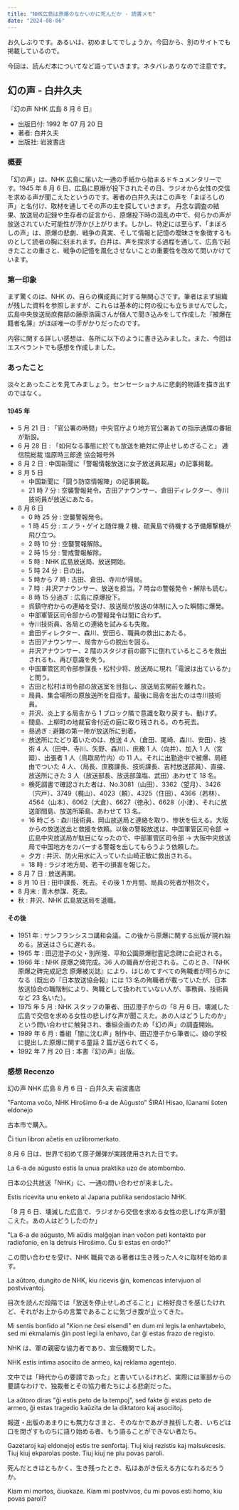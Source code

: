 ```yaml
---
title: "NHK広島は原爆のなかいかに死んだか - 読書メモ"
date: "2024-08-06"
---
```


お久しぶりです。あるいは、初めましてでしょうか。今回から、別のサイトでも掲載しているので。

今回は、読んだ本についてなど語っていきます。ネタバレありなので注意です。

## 幻の声 - 白井久夫

『幻の声 NHK 広島 8 月 6 日』

- 出版日付: 1992 年 07 月 20 日
- 著者: 白井久夫
- 出版社: 岩波書店

### 概要

「幻の声」は、NHK 広島に届いた一通の手紙から始まるドキュメンタリーです。1945 年 8 月 6 日、広島に原爆が投下されたその日、ラジオから女性の交信を求める声が聞こえたというのです。著者の白井久夫はこの声を「まぼろしの声」と名付け、取材を通してその声の主を探していきます。 丹念な調査の結果、放送局の記録や生存者の証言から、原爆投下時の混乱の中で、何らかの声が放送されていた可能性が浮かび上がります。しかし、特定には至らず、「まぼろしの声」は、原爆の悲劇、戦争の真実、そして情報と記憶の曖昧さを象徴するものとして読者の胸に刻まれます。白井は、声を探求する過程を通して、広島で起きたことの重さと、戦争の記憶を風化させないことの重要性を改めて問いかけています。

### 第一印象

まず驚くのは、NHK の、自らの構成員に対する無関心さです。筆者はまず組織が残した資料を参照しますが、これらは基本的に何の役にも立ちませんでした。広島中央放送局庶務部の藤原浩圓さんが個人で聞き込みをして作成した『被爆在籍者名簿』がほぼ唯一の手がかりだったのです。

内容に関する詳しい感想は、各所に以下のように書き込みました。また、今回はエスペラントでも感想を作成しました。

### あったこと

淡々とあったことを見てみましょう。センセーショナルに悲劇的物語を描き出すのではなく。

#### 1945 年

- 5 月 21 日 : 「官公署の時間」中央官庁より地方官公署あての指示通牒の番組が新設。
- 6 月 28 日 : 「如何なる事態に於ても放送を絶対に停止せしめざること」 逓信院総裁 塩原時三郎達 協会報号外
- 8 月 2 日 : 中国新聞に「警報情報放送に女子放送員起用」の記事掲載。
- 8 月 5 日
  - 中国新聞に「闘う防空情報陣」の記事掲載。
  - 21 時 7 分 : 空襲警報発令。古田アナウンサー、倉田ディレクター、寺川技術員が放送にあたる。
- 8 月 6 日
  - 0 時 25 分 : 空襲警報発令。
  - 1 時 45 分 : エノラ・ゲイと随伴機 2 機、硫黄島で待機する予備爆撃機が飛び立つ。
  - 2 時 10 分 : 空襲警報解除。
  - 2 時 15 分 : 警戒警報解除。
  - 5 時 : NHK 広島放送局、放送開始。
  - 5 時 24 分 : 日の出。
  - 5 時から 7 時 : 古田、倉田、寺川が帰局。
  - 7 時 : 井沢アナウンサー、放送を担当。7 時台の警報発令・解除も読む。
  - 8 時 15 分過ぎ : 広島に原爆投下。
  - 呉鎮守府からの連絡を受け、放送局が放送の体制に入った瞬間に爆発。
  - 中部軍管区司令部からの警報発令は間に合わず。
  - 寺川技術員、各局との連絡を試みるも失敗。
  - 倉田ディレクター、森川、安田ら、職員の救出にあたる。
  - 古田アナウンサー、局舎からの脱出を図る。
  - 井沢アナウンサー、2 階のスタジオ前の廊下に倒れているところを救出されるも、再び意識を失う。
  - 中国軍管区司令部参謀長・松村少将、放送局に現れ「電波は出ているか」と問う。
  - 古田と松村は司令部の放送室を目指し、放送局玄関前を離れた。
  - 局員、集合場所の原放送所を目指す。最後に局舎を出たのは寺川技術員。
  - 井沢、炎上する局舎から 1 ブロック隣で意識を取り戻すも、動けず。
  - 間島、上柳町の地裁官舎付近の庭に取り残される。のち死去。
  - 昼過ぎ : 避難の第一陣が放送所に到着。
  - 放送所にたどり着いたのは、放送 4 人（倉田、尾崎、森川、安田）、技術 4 人（田中、寺川、矢野、森川）、庶務 1 人（向井）、加入 1 人（宮廻）、出張者 1 人（鳥取局竹内）の 11 人。それに出勤途中で被爆、局経由でついた 4 人、（局長、庶務課長、技術課長、吉村放送部員）、直接、放送所にきた 3 人（放送部長、放送部藻塩、武田）あわせて 18 名。
  - 検死調書で確認された者は、No.3081（山田）、3362（望月）、3426（宍戸）、3749（梶山）、4023（頼）、4325（住田）、4366（若林）、4564（山本）、6062（大倉）、6627（徳永）、6628（小津）、それに放送部間島、放送所築島、あわせて 13 名。
  - 16 時ごろ : 森川技術員、岡山放送局と連絡を取り、惨状を伝える。大阪からの放送送出と救援を依頼。以後の警報放送は、中国軍管区司令部 → 広島中央放送局が駄目になったので、中部軍管区司令部 → 大阪中央放送局で中国地方をカバーする警報を出してもらうよう依頼した。
  - 夕方 : 井沢、防火用水に入っていた山崎正敏に救出される。
  - 18 時 : ラジオ地方局、若干の損害を報じた。
- 8 月 7 日 : 放送再開。
- 8 月 10 日 : 田中課長、死去。その後 1 か月間、局員の死者が相次ぐ。
- 8 月末 : 青木参謀、死去。
- 秋 : 井沢、NHK 広島放送局を退職。

#### その後

- 1951 年 : サンフランシスコ講和会議。この後から原爆に関する出版が現れ始める。放送はさらに遅れる。
- 1965 年 : 田辺澄子の父・別所隆、平和公園原爆慰霊記念碑に合祀される。
- 1966 年 : NHK 原爆之碑完成。36 人の職員が合祀される。このとき、『NHK 原爆之碑完成記念 原爆被災誌』により、はじめてすべての殉職者が明らかになる（既出の『日本放送協会報』には 13 名の殉職者が載っていたが、日本放送協会の職階制により、殉職として扱われていない人が、事務員、技術員など 23 名いた）。
- 1975 年 5 月 : NHK スタッフの筆者、田辺澄子からの「8 月 6 日、壊滅した広島で交信を求める女性の悲しげな声が聞こえた。あの人はどうしたのか」という問い合わせに触発され、番組企画のため「幻の声」の調査開始。
- 1989 年 6 月 : 番組「闇に沈む声」制作中、田辺澄子から筆者に、娘の学校に提出した原爆に関する童話 2 篇が送られてくる。
- 1992 年 7 月 20 日 : 本書『幻の声』出版。

### 感想 Recenzo

幻の声 NHK 広島 8 月 6 日 - 白井久夫 岩波書店

"Fantoma voĉo, NHK Hiroŝimo 6-a de Aŭgusto" ŜIRAI Hisao, Iŭanami ŝoten eldonejo

古本市で購入。

Ĉi tiun libron aĉetis en uzlibromerkato.

8 月 6 日は、世界で初めて原子爆弾が実践使用された日です。

La 6-a de aŭgusto estis la unua praktika uzo de atombombo.

日本の公共放送「NHK」に、一通の問い合わせが来ました。

Estis ricevita unu enketo al Japana publika sendostacio NHK.

「8 月 6 日、壊滅した広島で、ラジオから交信を求める女性の悲しげな声が聞こえた。あの人はどうしたのか」

"La 6-a de aŭgusto, Mi aŭdis malĝojan inan voĉon peti kontakto per radiofonio, en la detruis Hiroŝimo. Ĉu ŝi estas en ordo?"

この問い合わせを受け、NHK 職員である著者は生き残った人々に取材を始めます。

La aŭtoro, dungito de NHK, kiu ricevis ĝin, komencas intervjuon al postvivantoj.

目次を読んだ段階では「放送を停止せしめざること」に格好良さを感じたけれど、それがお上からの言葉であることに気づき腹が立ってきた。

Mi sentis bonfido al "Kion ne ĉesi elsendi" en dum mi legis la enhavtabelo, sed mi ekmalamis ĝin post legi la enhavo, ĉar ĝi estas frazo de registo.

NHK は、軍の親密な協力者であり、宣伝機関でした。

NHK estis intima asociito de armeo, kaj reklama agentejo.

文中では「時代からの要請であった」と書いているけれど、実際には軍部からの要請なわけで、独裁者とその協力者たちによる悲劇だった。

La aŭtoro diras "ĝi estis peto de la tempoj", sed fakte ĝi estas peto de armeo, ĝi estas tragedio kaŭzita de la diktatoro kaj asociitoj.

報道・出版のあまりにも無力なさまと、そのなかであがき挫折した者、いちどは口を閉ざすものちに語り始める者、もう語ることができない者たち。

Gazetaroj kaj eldonejoj estis tre senfortaj. Tiuj kiuj rezistis kaj malsukcesis. Tiuj kiuj ekparolas poste. Tiuj kiuj ne plu povas paroli.

死んだときはともかく、生き残ったとき、私はあがき伝える方になれるだろうか。

Kiam mi mortos, ĉiuokaze. Kiam mi postvivos, ĉu mi povos esti homo, kiu povas paroli?
